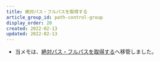 ```yaml
---
title: 絶対パス・フルパスを取得する
article_group_id: path-control-group
display_order: 20
created: 2022-02-13
updated: 2022-02-13
---
```

- 当メモは、[絶対パス・フルパスを取得する](https://thinktwice.tech/it/reverse_resolution/obtaining_absolute_and_full_paths/)へ移管しました。